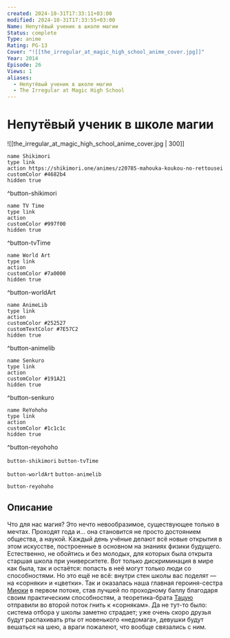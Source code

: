 ```yaml
---
created: 2024-10-31T17:33:11+03:00
modified: 2024-10-31T17:33:55+03:00
Name: Непутёвый ученик в школе магии
Status: complete
Type: anime
Rating: PG-13
Cover: "![[the_irregular_at_magic_high_school_anime_cover.jpg]]"
Year: 2014
Episode: 26
Views: 1
aliases:
  - Непутёвый ученик в школе магии
  - The Irregular at Magic High School
---
```


# Непутёвый ученик в школе магии

![[the_irregular_at_magic_high_school_anime_cover.jpg | 300]]

```button
name Shikimori
type link
action https://shikimori.one/animes/z20785-mahouka-koukou-no-rettousei
customColor #4682b4
hidden true
```
^button-shikimori

```button
name TV Time
type link
action 
customColor #997f00
hidden true
```
^button-tvTime

```button
name World Art
type link
action 
customColor #7a0000
hidden true
```
^button-worldArt

```button
name AnimeLib
type link
action 
customColor #252527
customTextColor #7E57C2
hidden true
```
^button-animelib

```button
name Senkuro
type link
action 
customColor #191A21
hidden true
```
^button-senkuro

```button
name ReYohoho
type link
action 
customColor #1c1c1c
hidden true
```
^button-reyohoho



`button-shikimori` `button-tvTime`

`button-worldArt` `button-animelib`

`button-reyohoho`

## Описание

Что для нас магия? Это нечто невообразимое, существующее только в мечтах. Проходят года и... она становится не просто достоянием общества, а наукой. Каждый день учёные делают всё новые открытия в этом искусстве, построенные в основном на знаниях физики будущего. Естественно, не обойтись и без молодых, для которых была открыта старшая школа при университете. Вот только дискриминация в мире как была, так и остаётся: попасть в неё могут только люди со способностями. Но это ещё не всё: внутри стен школы вас поделят — на «сорняки» и «цветки». Так и оказалась наша главная героиня-сестра [Миюки](https://shikimori.one/characters/55741-miyuki-shiba) в первом потоке, став лучшей по проходному баллу благодаря своим практическим способностям, а теоретика-брата [Тацую](https://shikimori.one/characters/55743-tatsuya-shiba) отправили во второй поток гнить к «сорнякам». Да не тут-то было: система отбора у школы заметно страдает; уже очень скоро друзья будут распахивать рты от новенького «недомага», девушки будут вешаться на шею, а враги пожалеют, что вообще связались с ним.
